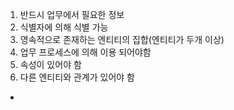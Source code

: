 1. 반드시 업무에서 필요한 정보
2. 식별자에 의해 식별 가능
3. 영속적으로 존재하는 엔티티의 집합(엔티티가 두개 이상)
4. 업무 프로세스에 의해 이용 되어야함
5. 속성이 있어야 함
6. 다른 엔티티와 관계가 있어야 함

- 
